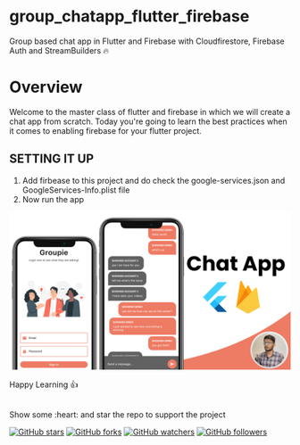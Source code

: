# group_chatapp_flutter_firebase
Group based chat app in Flutter and Firebase with Cloudfirestore, Firebase Auth and StreamBuilders 🔥

# Overview
Welcome to the master class of flutter and firebase in which we will create a chat app from scratch. Today you're going to learn the best practices when it comes to enabling firebase for your flutter project.

 
 ## SETTING IT UP
 1. Add firbease to this project and do check the google-services.json and GoogleServices-Info.plist file
 2. Now run the app 
 
 


![App UI](gitimages/chatapp.png)

Happy Learning 👍 

<br>
Show some :heart: and star the repo to support the project

[![GitHub stars](https://img.shields.io/github/stars/backslashflutter/userlocation-flutter.svg?style=social&label=Star)](https://github.com/ades-ship) [![GitHub forks](https://img.shields.io/github/forks/backslashflutter/userlocation-flutter.svg?style=social&label=Fork)](https://github.com/ades-ship) [![GitHub watchers](https://img.shields.io/github/watchers/backslashflutter/userlocation-flutter.svg?style=social&label=Watch)](https://github.com/ades-ship) [![GitHub followers](https://img.shields.io/github/followers/backslashflutter.svg?style=social&label=Follow)]([https://github.com/backslashflutter/userlocation-flutter](https://github.com/ades-ship))






